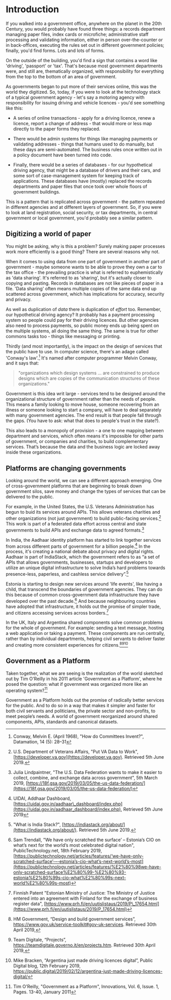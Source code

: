 # Introduction

If you walked into a government office, anywhere on the planet in the 20th Century, you would probably have found three things: a records department managing paper files, index cards or microfiche; administrative staff processing and validating information, either in person over-the-counter or in back-offices, executing the rules set out in different government policies; finally, you'd find forms. Lots and lots of forms.

On the outside of the building, you'd find a sign that contains a word like 'driving', 'passport' or 'tax'. That's because most government departments were, and still are, thematically organized, with responsibility for everything from the top to the bottom of an area of government.

As governments began to put more of their services online, this was the world they digitized. So, today, if you were to look at the technology stack of a typical government agency - let's say a motoring agency with responsibility for issuing driving and vehicle licences - you'd see something like this:

* A series of online transactions - apply for a driving licence, renew a licence, report a change of address - that would more or less map directly to the paper forms they replaced.

* There would be admin systems for things like managing payments or validating addresses - things that humans used to do manually, but these days are semi-automated. The business rules once written out in a policy document have been turned into code.

* Finally, there would be a series of databases - for our hypothetical driving agency, that might be a database of drivers and their cars, and some sort of case-management system for keeping track of applications.  These databases have (mostly) replaced the records departments and paper files that once took over whole floors of government buildings.

This is a pattern that is replicated across government - the pattern repeated in different agencies and at different layers of government. So, if you were to look at land registration, social security, or tax departments, in central government or local government, you'd probably see a similar pattern.

## Digitizing a world of paper

You might be asking, why is this a problem? Surely making paper processes work more efficiently is a good thing? There are several reasons why not.

When it comes to using data from one part of government in another part of government - maybe someone wants to be able to prove they own a car to the tax office - the prevailing practice is what is referred to euphemistically as 'data sharing'.  It's referred to as 'sharing', but it's actually closer to copying and pasting. Records in databases are not like pieces of paper in a file. 'Data sharing' often means multiple copies of the same data end up scattered across government, which has implications for accuracy, security and privacy.

As well as duplication of _data_ there is duplication of _effort_ too. Remember, our hypothetical driving agency? It probably has a payment processing system so people could pay for their driving licences. But other agencies also need to process payments, so public money ends up being spent on the multiple systems, all doing the same thing. The same is true for other commons tasks too - things like messaging or printing.

Thirdly (and most importantly), is the impact on the design of services that the public have to use. In computer science, there's an adage called 'Conway's law'.[^1] It's named after computer programmer Melvin Conway, and it says that:

> "organizations which design systems ... are constrained to produce designs which are copies of the communication structures of these organizations."

Government is this idea writ large - services tend to be designed around the organizational structure of government rather than the needs of people. This means a family looking to move house, someone recovering from an illness or someone looking to start a company, will have to deal separately with many government agencies. The end result is that people fall through the gaps. (You have to ask: what that does to people's trust in the state?).

This also leads to a monopoly of provision - a one to one mapping between department and services, which often means it's impossible for other parts of government, or companies and charities, to build complementary services. That’s because the data and the business logic are locked away inside these organizations.

## Platforms are changing governments

Looking around the world, we can see a different approach emerging. One of cross-government platforms that are beginning to break down government silos, save money and change the types of services that can be delivered to the public. 

For example, in the United States, the U.S. Veterans Administration has begun to buid its services around APIs. This allows veterans charities and other organizations (not just government) to build public-facing services.[^2] This work is part of a federated data effort across central and state governments to build APIs and exchange data to agreed formats.[^3]

In India, the Aadhaar identity platform has started to link together services from across different parts of government for a billion people.[^4] In the process, it's creating a national debate about privacy and digital rights. Aadhaar is part of IndiaStack, which the government refers to as “a set of APIs that allows governments, businesses, startups and developers to utilize an unique digital infrastructure to solve India’s hard problems towards presence-less, paperless, and cashless service delivery”.[^5]

Estonia is starting to design new services around 'life events', like having a child, that transcend the boundaries of government agencies. They can do this because of common cross-government data infrastructure they have developed over the past decade.[^6] And because neighbouring countries have adopted that infrastructure, it holds out the promise of simpler trade, and citizens accessing services across borders.[^7]

In the UK, Italy and Argentina shared components solve common problems for the whole of government. For example: sending a text message, hosting a web application or taking a payment. These components are run centrally, rather than by individual departments, helping civil servants to deliver faster and creating more consistent experiences for citizens.[^8][^9][^10]

## Government as a Platform

Taken together, what we are seeing is the realization of the world sketched out by Tim O'Reilly in his 2011 article 'Government as a Platform', where he posed the question: what if government was organized more like an operating system?[^11]

Government as a Platform holds out the promise of radically better services for the public. And to do so in a way that makes it simpler and faster for both civil servants and politicians, the private sector and non-profits, to meet people’s needs. A world of government reorganized around shared components, APIs, standards and canonical datasets.

[^1]:   Conway, Melvin E. (April 1968), "How do Committees Invent?", Datamation, 14 (5): 28–31

[^2]:   U.S. Department of Veterans Affairs, "Put VA Data to Work", [https://developer.va.gov](https://developer.va.gov). Retrieved 5th June 2019.

[^3]:   Julia Lindpaintner, "The U.S. Data Federation wants to make it easier to collect, combine, and exchange data across government", 5th March 2019, [https://18f.gsa.gov/2019/03/05/the-us-data-federation/](https://18f.gsa.gov/2019/03/05/the-us-data-federation/)

[^4]:   UIDAI, Addhaar Dashboard, [https://uidai.gov.in/aadhaar\_dashboard/index.php](https://uidai.gov.in/aadhaar_dashboard/index.php), Retrieved 5th June 2019

[^5]:   "What is India Stack?", [https://indiastack.org/about/](https://indiastack.org/about/). Retrieved 5th June 2019.

[^6]:   Sam Trendall, "We have only scratched the surface’ – Estonia’s CIO on what’s next for the world’s most celebrated digital nation", PublicTechnology.net, 18th February 2019, [https://publictechnology.net/articles/features/‘we-have-only-scratched-surface’-–-estonia’s-cio-what’s-next-world’s-most](https://publictechnology.net/articles/features/%E2%80%98we-have-only-scratched-surface%E2%80%99-%E2%80%93-estonia%E2%80%99s-cio-what%E2%80%99s-next-world%E2%80%99s-most)

[^7]:   Finnish Patent  "Estonian Ministry of Justice: The Ministry of Justice entered into an agreement with Finland for the exchange of business register data", [https://www.prh.fi/en/uutislistaus/2019/P\_17654.html](https://www.prh.fi/en/uutislistaus/2019/P_17654.html)

[^8]:   HM Government, “Design and build government services”, https://www.gov.uk/service-toolkit#gov-uk-services. Retrieved 30th April 2019,

[^9]:   Team Digitale, “Projects”, https://teamdigitale.governo.it/en/projects.htm. Retrieved 30th April 2019,

[^10]:  Mike Bracken, “Argentina just made driving licences digital”, Public Digital blog, 12th February 2019, https://public.digital/2019/02/12/argentina-just-made-driving-licences-digital/

[^11]:  Tim O'Reilly, "Government as a Platform", Innovations, Vol. 6, Issue. 1, Pages. 13-40, January 2011
